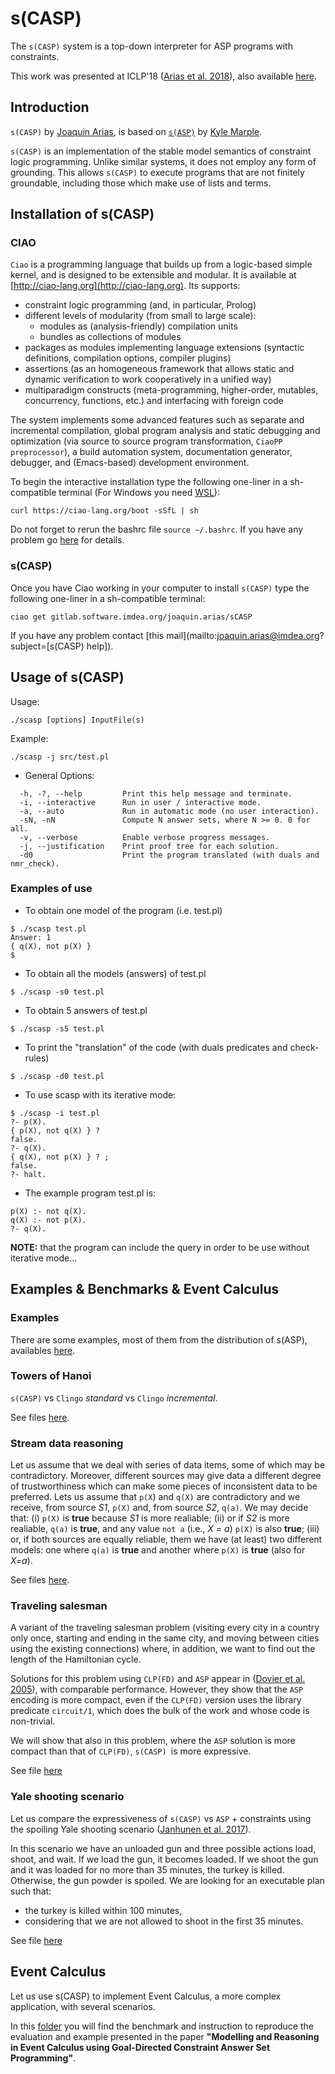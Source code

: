 # s(CASP)

The `s(CASP)` system is a top-down interpreter for ASP programs with
constraints.

This work was presented at ICLP'18 ([Arias et al. 2018](https://www.cambridge.org/core/journals/theory-and-practice-of-logic-programming/article/constraint-answer-set-programming-without-grounding/55A678C618EF54487777F021D89B3FE7)), also available [here](https://arxiv.org/abs/1804.11162).


## Introduction

`s(CASP)` by [Joaquin Arias](mailto:joaquin.arias@imdea.org), is based on
[`s(ASP)`](https://sourceforge.net/projects/sasp-system/) by
[Kyle Marple](mailto:kmarple1@hotmail.com).

`s(CASP)` is an implementation of the stable model semantics of
constraint logic programming. Unlike similar systems, it does not
employ any form of grounding. This allows `s(CASP)` to execute programs
that are not finitely groundable, including those which make use of
lists and terms. 

## Installation of s(CASP) 


### CIAO

`Ciao` is a programming language that builds up from a logic-based simple kernel, and is designed to be extensible and modular. It is available at [http://ciao-lang.org](http://ciao-lang.org). Its supports:

* constraint logic programming (and, in particular, Prolog)
* different levels of modularity (from small to large scale):
  * modules as (analysis-friendly) compilation units
  * bundles as collections of modules
* packages as modules implementing language extensions (syntactic definitions, compilation options, compiler plugins)
* assertions (as an homogeneous framework that allows static and dynamic verification to work cooperatively in a unified way)
* multiparadigm constructs (meta-programming, higher-order, mutables, concurrency, functions, etc.) and interfacing with foreign code

The system implements some advanced features such as separate and incremental compilation, global program analysis and static debugging and optimization (via source to source program transformation, `CiaoPP preprocessor`), a build automation system, documentation generator, debugger, and (Emacs-based) development environment.

To begin the interactive installation type the following one-liner in
a sh-compatible terminal (For Windows you need [WSL](https://docs.microsoft.com/en-us/windows/wsl/install-win10)):

```
curl https://ciao-lang.org/boot -sSfL | sh
```

Do not forget to rerun the bashrc file `source ~/.bashrc`. If you have any problem go [here](http://ciao-lang.org/install.html) for details.

### s(CASP)

Once you have Ciao working in your computer to install `s(CASP)` type the following one-liner in a sh-compatible terminal:

```
ciao get gitlab.software.imdea.org/joaquin.arias/sCASP
```

If you have any problem contact
[this mail](mailto:joaquin.arias@imdea.org?subject=[s(CASP) help]).

## Usage of s(CASP)

Usage:
```
./scasp [options] InputFile(s)
```

Example:
```
./scasp -j src/test.pl
```

* General Options:

```
  -h, -?, --help         Print this help message and terminate.  
  -i, --interactive      Run in user / interactive mode. 
  -a, --auto             Run in automatic mode (no user interaction). 
  -sN, -nN               Compute N answer sets, where N >= 0. 0 for all. 
  -v, --verbose          Enable verbose progress messages. 
  -j, --justification    Print proof tree for each solution. 
  -d0                    Print the program translated (with duals and nmr_check). 
```

### Examples of use

* To obtain one model of the program (i.e. test.pl)

```
$ ./scasp test.pl
Answer: 1
{ q(X), not p(X) }
$
```
   
* To obtain all the models (answers) of test.pl

```
$ ./scasp -s0 test.pl
```

* To obtain 5 answers of test.pl

```
$ ./scasp -s5 test.pl
```

* To print the "translation" of the code (with duals predicates and
check-rules)

```
$ ./scasp -d0 test.pl
```


* To use scasp with its iterative mode:

```
$ ./scasp -i test.pl
?- p(X).
{ p(X), not q(X) } ? 
false.
?- q(X).
{ q(X), not p(X) } ? ;
false.
?- halt.
```

* The example program test.pl is:

```
p(X) :- not q(X).
q(X) :- not p(X).
?- q(X).
```
   
__NOTE:__ that the program can include the query in order to be use without
iterative mode...

## Examples & Benchmarks & Event Calculus

### Examples

There are some examples, most of them from the distribution of s(ASP),
availables [here](examples/).

### Towers of Hanoi

`s(CASP)` vs `Clingo` _standard_ vs `Clingo` _incremental_.

See files [here](examples/benchmark_iclp18/towers_hanoi/README.md).

### Stream data reasoning

Let us assume that we deal with series of data items, some of which
may be contradictory. Moreover, different sources may give data a
different degree of trustworthiness which can make some pieces of
inconsistent data to be preferred. Lets us assume that `p(X`) and `q(X)`
are contradictory and we receive, from source _S1_, `p(X)` and, from
source _S2_, `q(a)`. We may decide that: (i) `p(X)` is __true__ because _S1_ is
more realiable; (ii) or if _S2_ is more realiable, `q(a)` is __true__, and any
value `not a` (i.e., _X \= a_) `p(X)` is also __true__; (iii) or, if both
sources are equally reliable, them we have (at least) two different
models: one where `q(a)` is __true__ and another where `p(X)` is __true__ (also
for _X=a_).

See files [here](examples/benchmark_iclp18/stream_data_reasoning/README.md).

### Traveling salesman

A variant of the traveling salesman problem (visiting every city in a
country only once, starting and ending in the same city, and moving
between cities using the existing connections) where, in addition, we
want to find out the length of the Hamiltonian cycle.

Solutions for this problem using `CLP(FD)` and `ASP` appear in
([Dovier et al. 2005](https://users.dimi.uniud.it/~agostino.dovier/PAPERS/DFP05-cilc.pdf)),
with comparable performance. However, they show that the `ASP`
encoding is more compact, even if the `CLP(FD)` version uses the
library predicate `circuit/1`, which does the bulk of the work and
whose code is non-trivial.

We will show that also in this problem, where the `ASP` solution is more
compact than that of `CLP(FD)`, `s(CASP) `is more expressive.

See file [here](examples/benchmark_iclp18/traveling_salesman/README.md)


### Yale shooting scenario

Let us compare the expressiveness of `s(CASP)` vs `ASP` + constraints
using the spoiling Yale shooting scenario
([Janhunen et al. 2017](https://arxiv.org/pdf/1707.04053.pdf)).

In this scenario we have an unloaded gun and three possible actions
load, shoot, and wait. If we load the gun, it becomes loaded. If we
shoot the gun and it was loaded for no more than 35 minutes, the
turkey is killed. Otherwise, the gun powder is spoiled. We are looking
for an executable plan such that:
* the turkey is killed within 100 minutes,
* considering that we are not allowed to shoot in the first 35
minutes.

See file [here](examples/benchmark_iclp18/yale_shooting_scenario/README.md)

## Event Calculus

Let us use s(CASP) to implement Event Calculus, a more complex
application, with several scenarios.

In this [folder](examples/benchmark_EventCalculus/) you will
find the benchmark and instruction to
reproduce the evaluation and example presented in the paper
__"Modelling and Reasoning in Event Calculus using Goal-Directed Constraint Answer Set Programming"__.

